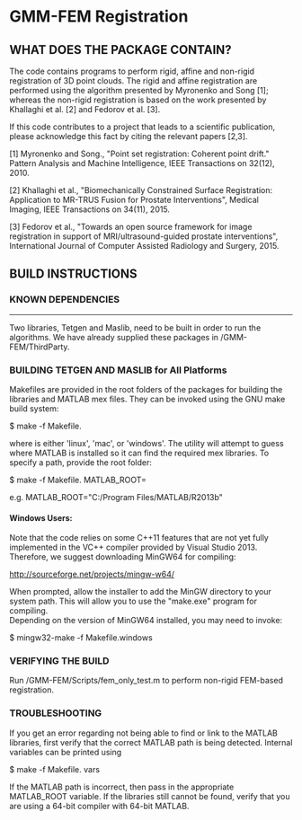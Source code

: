 
# GMM-FEM Registration #

## WHAT DOES THE PACKAGE CONTAIN?

The code contains programs to perform rigid, affine and non-rigid registration
of 3D point clouds. The rigid and affine registration are performed using the 
algorithm presented by Myronenko and Song [1]; whereas the non-rigid 
registration is based on the work presented by Khallaghi et al. [2] and Fedorov 
et al. [3].

If this code contributes to a project that leads to a scientific publication, 
please acknowledge this fact by citing the relevant papers [2,3].

[1] Myronenko and Song., "Point set registration: Coherent point drift." 
Pattern Analysis and Machine Intelligence, IEEE Transactions on 32(12), 2010.

[2] Khallaghi et al., "Biomechanically Constrained Surface Registration: 
Application to MR-TRUS Fusion for Prostate Interventions", Medical Imaging, IEEE Transactions on 34(11), 2015.
 
[3] Fedorov et al., "Towards an open source framework for image registration
in support of MRI/ultrasound-guided prostate interventions", International Journal of Computer Assisted Radiology and Surgery, 2015.

## BUILD INSTRUCTIONS

### KNOWN DEPENDENCIES
----------------------

Two libraries, Tetgen and Maslib, need to be built in order to run the
algorithms.  We have already supplied these packages in /GMM-FEM/ThirdParty.  

### BUILDING TETGEN AND MASLIB for All Platforms

Makefiles are provided in the root folders of the packages for building the
libraries and MATLAB mex files.  They can be invoked using the GNU make
build system:

  $ make -f Makefile.<platform>

where <platform> is either 'linux', 'mac', or 'windows'.  The utility will
attempt to guess where MATLAB is installed so it can find the required mex
libraries.  To specify a path, provide the root folder:

  $ make -f Makefile.<platform> MATLAB_ROOT=<path to matlab>

e.g. MATLAB_ROOT="C:/Program Files/MATLAB/R2013b"

#### Windows Users:

Note that the code relies on some C++11 features that are not yet fully
implemented in the VC++ compiler provided by Visual Studio 2013.  Therefore,
we suggest downloading MinGW64 for compiling:

   http://sourceforge.net/projects/mingw-w64/

When prompted, allow the installer to add the MinGW directory to your system
path.  This will allow you to use the "make.exe" program for compiling.  
Depending on the version of MinGW64 installed, you may need to invoke:

  $ mingw32-make -f Makefile.windows


### VERIFYING THE BUILD

Run /GMM-FEM/Scripts/fem_only_test.m to perform non-rigid FEM-based 
registration.


### TROUBLESHOOTING

If you get an error regarding not being able to find or link to the MATLAB
libraries, first verify that the correct MATLAB path is being detected.
Internal variables can be printed using

  $ make -f Makefile.<platform> vars

If the MATLAB path is incorrect, then pass in the appropriate MATLAB_ROOT
variable.  If the libraries still cannot be found, verify that you are
using a 64-bit compiler with 64-bit MATLAB.
